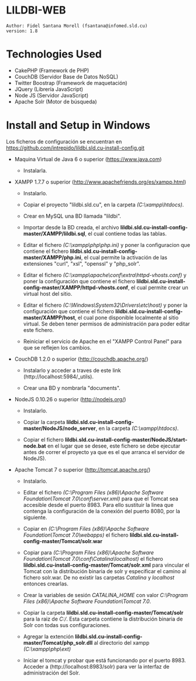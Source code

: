 LILDBI-WEB
==========

    Author: Fidel Santana Morell (fsantana@infomed.sld.cu)       
    version: 1.8

	
    
Technologies Used
=================

- CakePHP (Framework de PHP)
- CouchDB (Servidor Base de Datos NoSQL)
- Twitter Boostrap (Framework de maquetación)
- JQuery (Librería JavaScript)
- Node JS (Servidor JavaScript)
- Apache Solr (Motor de búsqueda)


    
Install and Setup in Windows
============================

Los ficheros de configuración se encuentran en https://github.com/intrepido/lildbi.sld.cu-install-config.git 

- Maquina Virtual de Java 6 o superior (https://www.java.com)

	- Instalarla.

- XAMPP 1.7.7 o superior (http://www.apachefriends.org/es/xampp.html) 

	- Instalarlo.
	
	- Copiar el proyecto "lildbi.sld.cu", en la carpeta <i>(C:\xampp\htdocs)</i>.
	
    - Crear en MySQL una BD llamada "lildbi".
	
    - Importar desde la BD creada, el archivo <b>lildbi.sld.cu-install-config-master/XAMPP/lildbi.sql</b>, el cual contiene todas las tablas.
	
    - Editar el fichero <i>(C:\xampp\php\php.ini)</i> y poner la configuracion que contiene el fichero <b>lildbi.sld.cu-install-config-master/XAMPP/php.ini</b>, el cual permite la activación de las extensiones "curl", "xsl", "openssl" y "php_solr".
	
    - Editar el fichero <i>(C:\xampp\apache\conf\extra\httpd-vhosts.conf)</i> y poner la configuración que contiene el fichero <b>lildbi.sld.cu-install-config-master/XAMPP/httpd-vhosts.conf</b>, el cual permite crear un virtual host del sitio.
	
	- Editar el fichero <i>(C:\Windows\System32\Drivers\etc\host)</i> y poner la configuración que contiene el fichero <b>lildbi.sld.cu-install-config-master/XAMPP/host</b>, el cual pone disponible localmente al sitio virtual. Se deben tener permisos de administración para poder editar este fichero. 
	
    - Reiniciar el servicio de Apache en el "XAMPP Control Panel" para que se reflejen los cambios.

- CouchDB 1.2.0 o superior (http://couchdb.apache.org/)

    - Instalarlo y acceder a traves de este link (http://localhost:5984/_utils).
	
    - Crear una BD y nombrarla "documents".
	
- NodeJS 0.10.26 o superior (http://nodejs.org/)

    - Instalarlo.	
	
    - Copiar la carpeta <b>lildbi.sld.cu-install-config-master/NodeJS/node_server</b>, en la carpeta <i>(C:\xampp\htdocs)</i>.
	
    - Copiar el fichero <b>lildbi.sld.cu-install-config-master/NodeJS/start-node.bat</b> en el lugar que se desee, este fichero se debe ejecutar antes de correr el proyecto ya que es el que arranca el servidor de NodeJS).
		
- Apache Tomcat 7 o superior (http://tomcat.apache.org/)

	 - Instalarlo.
	 
	 - Editar el fichero <i>(C:\Program Files (x86)\Apache Software Foundation\Tomcat 7.0\conf\server.xml)</i> para que el Tomcat sea accesible desde el puerto 8983. Para ello sustituir la linea que contenga la configuración de la conexión del puerto 8080, por la siguiente.
	 
		<i><Connector port="8983" address="127.0.0.1"  protocol="HTTP/1.1" connectionTimeout="20000" URIEncoding="UTF-8" redirectPort="8443"/></i>
	 
	 - Copiar en <i>(C:\Program Files (x86)\Apache Software Foundation\Tomcat 7.0\webapps)</i> el fichero <b>lildbi.sld.cu-install-config-master/Tomcat/solr.war</b>
	 
	 - Copiar para <i>(C:\Program Files (x86)\Apache Software Foundation\Tomcat 7.0\conf\Catalina\localhost)</i> el fichero <b>lildbi.sld.cu-install-config-master/Tomcat/solr.xml</b> para vincular el Tomcat con la distribución binaria de solr y especificar el camino al fichero solr.war. De no existir las carpetas <i>Catalina</i> y <i>localhost</i> entonces crearlas.
	 
	 - Crear la variables de sesión <i>CATALINA_HOME</i> con valor <i>C:\Program Files (x86)\Apache Software Foundation\Tomcat 7.0</i>.
	 
	 - Copiar la carpeta <b>lildbi.sld.cu-install-config-master/Tomcat/solr</b> para la raiz de <i>C:/</i>. Esta carpeta contiene la distribución binaria de Solr con todas sus configuraciones.
	 
	 - Agregar la extención <b>lildbi.sld.cu-install-config-master/Tomcat/php_solr.dll</b> al directorio del xampp <i>(C:\xampp\php\ext)</i>
	 
	 - Iniciar el tomcat y probar que está funcionando por el puerto 8983. Acceder a (http://localhost:8983/solr) para ver la interfaz de administración del Solr.
   




